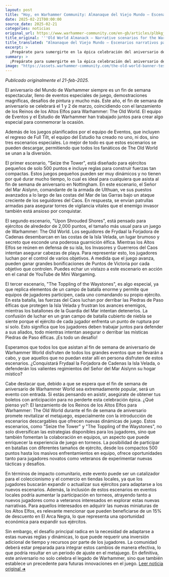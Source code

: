 ```yaml
---
layout: post
title: "Hoy, en Warhammer Community: Almanaque del Viejo Mundo – Escenarios narrativos para el aniversario del Mundo de Warhammer - Comunidad Warhammer"
date: 2025-02-21T00:00:00
source_date: 2025-02-21
categories: noticias
original_url: https://www.warhammer-community.com/en-gb/articles/plbkgjgd/old-world-almanack-narrative-scenarios-for-the-warhammer-world-anniversary/
title_original: '''Old World Almanack – Narrative scenarios for the Warhammer World Anniversary - Warhammer Community'''
title_translated: "Almanaque del Viejo Mundo – Escenarios narrativos para el aniversario del Mundo de Warhammer - Comunidad Warhammer"
excerpt: >
  ¡Prepárate para sumergirte en la épica celebración del aniversario del Mundo de Warhammer! Este año, el evento coincide con el lanzamiento de los Reinos de los Altos Elfos para Warhammer: The Old World. El equipo de Eventos y el Estudio de Warhammer han creado tres emocionantes escenarios narrativos que podrán descargarse, permitiendo a todos los fanáticos del Viejo Mundo unirse a la diversión. Desde pequeñas escaramuzas hasta batallas masivas, estos escenarios ofrecen una experiencia de juego única y desafiante. ¿Logrará Frydaal la Creadora de Cadenas conquistar la Isla Oculta, o defenderán los valientes regimientos del Señor del Mar Aislynn su hogar místico? ¡No te lo pierdas!
summary: >
  ¡Prepárate para sumergirte en la épica celebración del aniversario del Mundo de Warhammer! Este año, el evento coincide con el lanzamiento de los Reinos de los Altos Elfos para Warhammer: The Old World. El equipo de Eventos y el Estudio de Warhammer han creado tres emocionantes escenarios narrativos que podrán descargarse, permitiendo a todos los fanáticos del Viejo Mundo unirse a la diversión. Desde pequeñas escaramuzas hasta batallas masivas, estos escenarios ofrecen una experiencia de juego única y desafiante. ¿Logrará Frydaal la Creadora de Cadenas conquistar la Isla Oculta, o defenderán los valientes regimientos del Señor del Mar Aislynn su hogar místico? ¡No te lo pierdas!
image: "https://assets.warhammer-community.com/the-old-world-banner-test.jpg"
---
```


*Publicado originalmente el 21-feb-2025.*

El aniversario del Mundo de Warhammer siempre es un fin de semana espectacular, lleno de eventos especiales de juego, demostraciones magníficas, desafíos de pintura y mucho más. Este año, el fin de semana de aniversario se celebrará el 1 y 2 de marzo, coincidiendo con el lanzamiento de los Reinos de los Altos Elfos para Warhammer: The Old World. El equipo de Eventos y el Estudio de Warhammer han trabajado juntos para crear algo especial para conmemorar la ocasión.

Además de los juegos planificados por el equipo de Eventos, que incluyen el regreso de Full Tilt, el equipo del Estudio ha creado no uno, ni dos, sino tres escenarios especiales. Lo mejor de todo es que estos escenarios se pueden descargar, permitiendo que todos los fanáticos de The Old World se unan a la diversión.

El primer escenario, "Seize the Tower", está diseñado para ejércitos pequeños de solo 500 puntos e incluye reglas para construir fuerzas tan compactas. Estos juegos pequeños pueden ser muy dinámicos y no tienen por qué durar mucho tiempo, lo cual es ideal para cualquiera que asista al fin de semana de aniversario en Nottingham. En este escenario, el Señor del Mar Aislynn, comandante de la armada de Ulthuan, ve sus puestos avanzados a lo largo de las costas del Mar de las Garras bajo un ataque creciente de los seguidores del Caos. En respuesta, se envían patrullas armadas para asegurar torres de vigilancia vitales que el enemigo invasor también está ansioso por conquistar.

El segundo escenario, "Upon Shrouded Shores", está pensado para ejércitos de alrededor de 2,000 puntos, el tamaño más usual para un juego de Warhammer: The Old World. Los seguidores de Frydaal la Forjadora de Cadenas desembarcan en las costas de la Isla Velada, un lugar brumoso y secreto que esconde una poderosa guarnición élfica. Mientras los Altos Elfos se reúnen en defensa de su isla, los Invasores y Guerreros del Caos intentan asegurar cabezas de playa. Para representar esto, los jugadores luchan por el control de varios objetivos. A medida que el juego avanza, pueden ganar grandes bonificaciones de Puntos de Victoria por cada objetivo que controlen. Puedes echar un vistazo a este escenario en acción en el canal de YouTube de Mini Wargaming.

El tercer escenario, "The Toppling of the Waystones", es algo especial, ya que replica elementos de un campo de batalla enorme y permite que equipos de jugadores participen, cada uno comandando su propio ejército. En esta batalla, las fuerzas del Caos luchan por derribar las Piedras de Paso élficas que protegen la Isla Velada y frustran los avances enemigos, mientras los batallones de la Guardia del Mar intentan detenerlos. La confusión de luchar en un gran campo de batalla cubierto de niebla se siente porque el ejército de cada jugador enfrenta un punto de ruptura por sí solo. Esto significa que los jugadores deben trabajar juntos para defender a sus aliados, todo mientras intentan asegurar o derribar las místicas Piedras de Paso élficas. ¡Es todo un desafío!

Esperamos que todos los que asistan al fin de semana de aniversario de Warhammer World disfruten de todos los grandes eventos que se llevarán a cabo, y que aquellos que no puedan estar allí en persona disfruten de estos escenarios. ¿Conquistará Frydaal la Forjadora de Cadenas la Isla Velada, o defenderán los valientes regimientos del Señor del Mar Aislynn su hogar místico?

Cabe destacar que, debido a que se espera que el fin de semana de aniversario de Warhammer World sea extremadamente popular, será un evento con entrada. Si estás pensando en asistir, asegúrate de obtener tus boletos con anticipación para no perderte esta celebración épica.
¿Qué pienso yo?: El lanzamiento de los Reinos de los Altos Elfos para Warhammer: The Old World durante el fin de semana de aniversario promete revitalizar el metajuego, especialmente con la introducción de escenarios descargables que ofrecen nuevas dinámicas de juego. Estos escenarios, como "Seize the Tower" y "The Toppling of the Waystones", no solo diversifican las estrategias disponibles para los jugadores, sino que también fomentan la colaboración en equipos, un aspecto que puede enriquecer la experiencia de juego en torneos. La posibilidad de participar en batallas con diferentes tamaños de ejército, desde los compactos 500 puntos hasta los masivos enfrentamientos en equipo, ofrece oportunidades tanto para jugadores novatos como veteranos de experimentar nuevas tácticas y desafíos.

En términos de impacto comunitario, este evento puede ser un catalizador para el coleccionismo y el comercio en tiendas locales, ya que los jugadores buscarán expandir o actualizar sus ejércitos para adaptarse a los nuevos escenarios. Además, la inclusión de estos escenarios en eventos locales podría aumentar la participación en torneos, atrayendo tanto a nuevos jugadores como a veteranos interesados en explorar estas nuevas narrativas. Para aquellos interesados en adquirir las nuevas miniaturas de los Altos Elfos, es relevante mencionar que pueden beneficiarse de un 15% de descuento en El Arca Negra, lo que representa una oportunidad económica para expandir sus ejércitos.

Sin embargo, el desafío principal radica en la necesidad de adaptarse a estas nuevas reglas y dinámicas, lo que puede requerir una inversión adicional de tiempo y recursos por parte de los jugadores. La comunidad deberá estar preparada para integrar estos cambios de manera efectiva, lo que podría resultar en un periodo de ajuste en el metajuego. En definitiva, este aniversario no solo celebra el legado de Warhammer, sino que también establece un precedente para futuras innovaciones en el juego.
[Leer noticia original ➜](https://www.warhammer-community.com/en-gb/articles/plbkgjgd/old-world-almanack-narrative-scenarios-for-the-warhammer-world-anniversary/)
